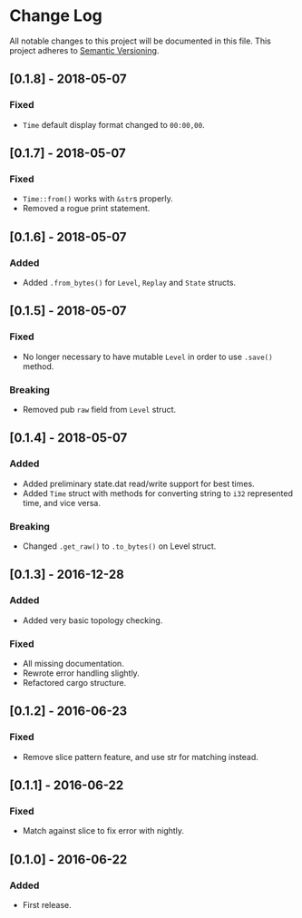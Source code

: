# Change Log

All notable changes to this project will be documented in this file.
This project adheres to [Semantic Versioning](http://semver.org/).

## \[0.1.8\] - 2018-05-07

### Fixed

-   `Time` default display format changed to `00:00,00`.

## \[0.1.7\] - 2018-05-07

### Fixed

-   `Time::from()` works with `&str`s properly.
-   Removed a rogue print statement.

## \[0.1.6\] - 2018-05-07

### Added

-   Added `.from_bytes()` for `Level`, `Replay` and `State` structs.

## \[0.1.5\] - 2018-05-07

### Fixed

-   No longer necessary to have mutable `Level` in order to use `.save()` method.

### Breaking

-   Removed pub `raw` field from `Level` struct.

## \[0.1.4\] - 2018-05-07

### Added

-   Added preliminary state.dat read/write support for best times.
-   Added `Time` struct with methods for converting string to `i32` represented time, and vice versa.

### Breaking

-   Changed `.get_raw()` to `.to_bytes()` on Level struct.

## \[0.1.3\] - 2016-12-28

### Added

-   Added very basic topology checking.

### Fixed

-   All missing documentation.
-   Rewrote error handling slightly.
-   Refactored cargo structure.

## \[0.1.2\] - 2016-06-23

### Fixed

-   Remove slice pattern feature, and use str for matching instead.

## \[0.1.1\] - 2016-06-22

### Fixed

-   Match against slice to fix error with nightly.

## \[0.1.0\] - 2016-06-22

### Added

-   First release.
